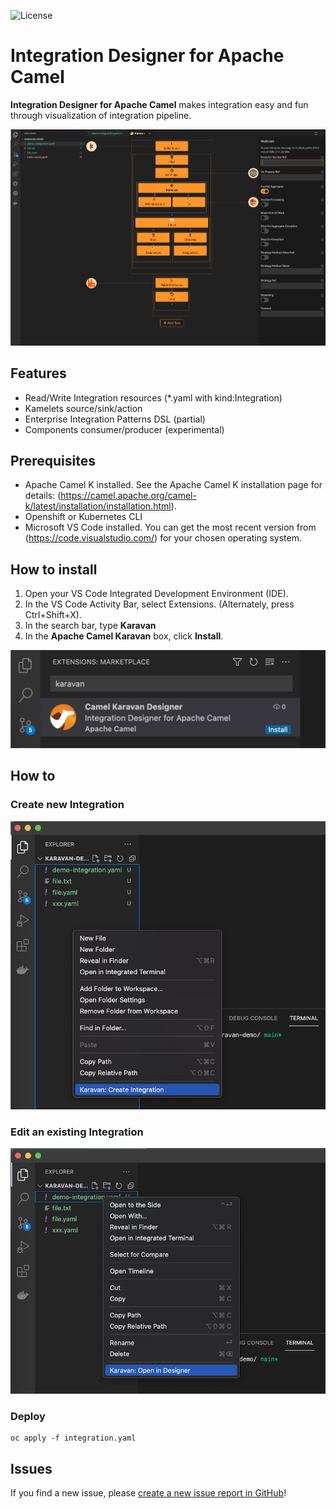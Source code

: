 ![License](https://img.shields.io/badge/License-Apache-blue.svg?style=for-the-badge&logo=apache)

# Integration Designer for Apache Camel


**Integration Designer for Apache Camel** makes integration easy and fun through visualization of integration pipeline.

![karavan-vscode](screenshots/karavan-vscode.png)

## Features

* Read/Write Integration resources (*.yaml with kind:Integration)
* Kamelets source/sink/action
* Enterprise Integration Patterns DSL (partial)
* Components consumer/producer (experimental)

## Prerequisites

* Apache Camel K installed. See the Apache Camel K installation page for details: (https://camel.apache.org/camel-k/latest/installation/installation.html).
* Openshift or Kubernetes CLI
* Microsoft VS Code installed. You can get the most recent version from (https://code.visualstudio.com/) for your chosen operating system.

## How to install

1. Open your VS Code Integrated Development Environment (IDE).
2. In the VS Code Activity Bar, select Extensions. (Alternately, press Ctrl+Shift+X).
3. In the search bar, type **Karavan**
4. In the **Apache Camel Karavan** box, click **Install**.

![install](screenshots/install.png)

## How to 

### Create new Integration

![create](screenshots/create.png)

### Edit an existing Integration

![open](screenshots/open.png)

### Deploy

```shell
oc apply -f integration.yaml
```

## Issues

If you find a new issue, please [create a new issue report in GitHub](https://github.com/apache/camel-karavan/issues)!
